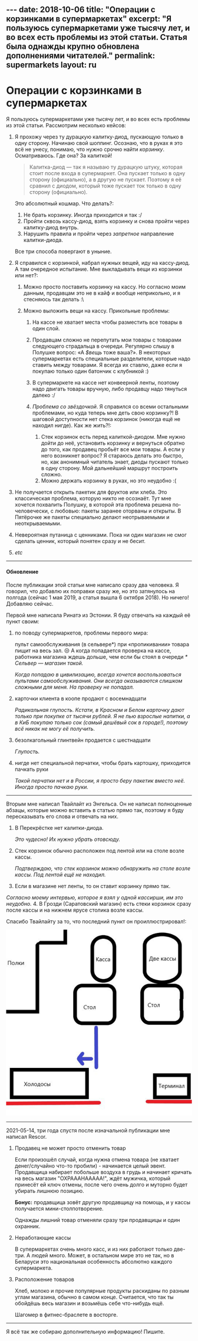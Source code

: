 --- date: 2018-10-06
title: "Операции с корзинками в супермаркетах"
excerpt: "Я пользуюсь супермаркетами уже тысячу лет, и во всех есть проблемы из
          этой статьи. Статья была однажды крупно обновлена дополнениями
          читателей."
permalink: supermarkets
layout: ru
---

# Операции с корзинками в супермаркетах
Я пользуюсь супермаркетами уже тысячу лет, и во всех есть проблемы из этой
статьи. Рассмотрим несколько кейсов:

1. Я прохожу через ту дурацкую калитку-диод, пускающую только в одну сторону.
   Начинаю свой шоппинг. Осознаю, что в руках я это всё не унесу, понимаю, что
   нужно срочно найти *корзинку*. Осматриваюсь. Где она? За калиткой!

   > Калитка-диод — так я называю ту дурацкую штуку, которая стоит после входа в
   > супермаркет. Она пускает только в одну сторону (официально), а в другую не
   > пускает. Поэтому я её сравнил с диодом, который тоже пускает ток только в
   > одну сторону (официально).

   Это абсолютный кошмар. Что делать?:

   1. Не брать корзинку. Иногда приходится и так :/
   2. Пройти сквозь кассу-диод, взять корзинку и снова пройти через калитку-диод
      внутрь.
   3. Нарушить правила и пройти через *запретное* направление калитки-диода.

   Все три способа повергают в уныние.

2. Я справился с корзинкой, набрал нужных вещей, иду на кассу-диод. А там
   очередное испытание. Мне выкладывать вещи из корзинки или нет?:

   1. Можно просто поставить корзинку на кассу. Но согласно моим данным,
      продавцам это не в кайф и вообще неприкольно, и я стесняюсь так делать :\
   2. Можно выложить вещи на кассу. Прикольные проблемы:

      1. На кассе не хватает места чтобы разместить все товары в один слой.
      2. Продавцам сложно не перепутать мои товары с товарами следующего
         страдальца в очереди. Регулярно слышу в Полушке вопрос: «А
         *$вещь* тоже ваша?». В некоторых супермаркетах есть специальные
         разделители, которые надо ставить между товарами. Я всегда их
         ставлю, даже если я покупаю только один батончик с клубникой :)
      3. В супермаркете на кассе нет конвеерной ленты, поэтому надо двигать
         товары вручную, либо продавцу надо тянуться далеко :/
      4. *Проблема со звёздочкой*. Я справился со всеми остальными проблемами,
         но куда теперь мне деть свою корзинку?! В шаговой доступности нет
         стека корзинок (никогда ещё не находил нигде). Как же жить?!:

         1. Стек корзинок есть перед калиткой-диодом. Мне нужно дойти до неё,
            установить корзинку и вернуться обратно до того, как продавец
            пробьёт все мои товары. А если у него возникнет вопрос? Я стараюсь
            делать это быстро, но, как анонимный читатель знает, диоды пускают
            только в одну сторону. Мой дальнейший маршрут построить сложно.
         2. Можно держать корзинку в руках, но это неудобно :(
3. Не получается открыть пакетик для фруктов или хлеба. Это классическая
   проблема, которую никто не осознаёт. Тут мне хочется похвалить Полушку, в
   которой эта проблема решена по-человечески, с любовью: пакеты заранее
   оторваны и открыты. В Пятёрочке же пакеты специально делают неотрываемыми и
   неоткрываемыми.
4. Невероятная путаница с ценниками. Пока ни один магазин не смог сделать
   ценник, который понятен сразу и не бесит.
5. *etc*

<hr>

#### Обновление

После публикации этой статьи мне написало сразу два человека. Я говорил, что
добавлю их поправки сразу же, но это затянулось на полгода (сейчас 1 мая 2019, а
статья вышла 6 октября 2018). Но ничего! Добавляю сейчас.

Первой мне написала Ринатэ из Эстонии. Я буду отвечать на каждый её пункт своим:

1. по поводу супермаркетов, проблемы первого мира:

   пульт самообслуживания (в сельвере\*) при «пропикивании» товара пищит на
   весь зал. 😒 А когда попадается проверка на кассе, работника магазина ждешь
   дольше, чем если бы стоял в очереди
   *\* Сельвер — магазин такой.*

   *Когда попадаю в цивилизацию, всегда хочется воспользоваться пультами
   самообслуживания. Они всегда оказываются слишком сложными для меня. На
   проверку не попадал.*
2. карточки клиента в коопе продают с восемнадцати

   *Радикальная глупость. Кстати, в Красном и Белом карточку дают только при
   покупке от тысячи рублей. Я не пью взрослые напитки, а в КиБ покупаю только
   сок (самый дешёвый сок в городе!), поэтому всё никак не могу её получить.*
3. безолкагольный глинтвейн продается с шестнадцати

   *Глупость.*
4. нигде нет специальной перчатки, чтобы брать картошку, приходится пачкать руки

   *Такой перчатки нет и в России, я просто беру пакетик вместо неё. Иногда
   просто пачкаю руки.*

<hr>

Вторым мне написал Твайлайт из Энгельса. Он не написал полноценные абзацы,
которые можно вставить в статью прямо так, поэтому я буду пересказывать его
слова и отвечать на них.

1. В Перекрёстке нет калитки-диода.

   *Это чудесно! Их нужно убрать отовсюду.*
2. Стек корзинок обычно расположен под лентой или на столе возле кассы.

   *Подтверждаю, что стек корзинок можно обнаружить на столе возле кассы. Под
   лентой ещё не находил.*
3. Если в магазине нет ленты, то он ставит корзинку прямо так.

  *Согласно моему интервью, которое я взял у одной кассирши, им это неудобно.*
4. В Грозди (Саратовский магазин) есть стеки корзинок сразу после кассы и на
   нижнем ярусе столика возле кассы.

Спасибо Твайлайту за то, что последний пункт он проиллюстрировал!:

![Схема саратовского магазина Гроздь](/data/img/twi-market-scheme.png)

<hr>

2021-05-14, три года спустя после изначальной публикации мне написал Rescor.

1. Продавец не может просто отменить товар
   
   Если произошёл случай, когда нужна отмена товара (не хватает денег/случайно что-то пробили) - начинается целый эвент. Продавщица набирает побольше воздуха в грудь и начинает кричать на весь магазин "ОХРАААНААААА!", ждёт мужичка, который принесёт ей ключ отмены, после чего очень долго и муторно будет убирать лишнюю позицию.

   **Бонус:** продавщица зовёт другую продавщицу на помощь, и у кассы получается мини-столпотворение.

   Однажды лишний товар отменяли сразу три продавщицы и один охранник.

2. Неработающие кассы
   
   В супермаркетах очень много касс, и из них работают только две-три. А людей много. Может, в остальном мире это не так, но в Беларуси это национальная особенность абсолютно каждого супермаркета.

3. Расположение товаров

   Хлеб, молоко и прочие популярные продукты раскиданы по разным углам магазина, обычно в самом конце. Считается, что так ты обойдёшь весь магазин и возьмёшь себе что-нибудь ещё.

   Шагомер в фитнес-браслете в восторге.

<hr>

Я всё так же собираю дополнительную информацию! Пишите.
